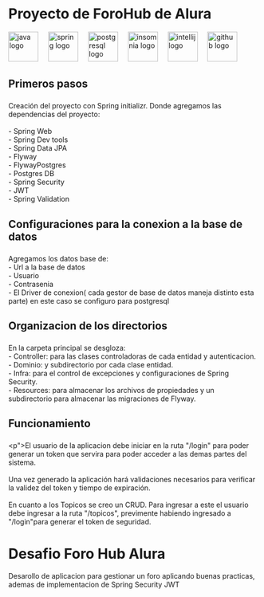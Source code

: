 
<h1>Proyecto de ForoHub de Alura</h1>
<div>
  <img src="https://cdn.jsdelivr.net/gh/devicons/devicon/icons/java/java-original.svg" height="60" alt="java logo"  />
  <img width="12" />
  <img src="https://cdn.jsdelivr.net/gh/devicons/devicon/icons/spring/spring-original.svg" height="60" alt="spring logo"  />
  <img width="12" />
  <img src="https://cdn.jsdelivr.net/gh/devicons/devicon/icons/postgresql/postgresql-original.svg" height="60" alt="postgresql logo"  />
  <img width="12" />
  <img src="https://cdn.jsdelivr.net/gh/devicons/devicon/icons/insomnia/insomnia-original.svg" height="60" alt="insomnia logo"  />
  <img width="12" />
  <img src="https://cdn.jsdelivr.net/gh/devicons/devicon/icons/intellij/intellij-original.svg" height="60" alt="intellij logo"  />
  <img width="12" />
  <img src="https://cdn.jsdelivr.net/gh/devicons/devicon/icons/github/github-original.svg" height="60" alt="github logo"  />
</div>


###

<h2>Primeros pasos</h2>

###

<p>Creación del proyecto con Spring initializr. Donde agregamos las dependencias del proyecto:<br><br>- Spring Web<br>- Spring Dev tools<br>- Spring Data JPA<br>- Flyway<br>- FlywayPostgres<br>- Postgres DB<br>- Spring Security<br>- JWT <br>- Spring Validation</p>

###

<h2>Configuraciones para la conexion a la base de datos</h2>

###

<p>Agregamos los datos base de:<br>- Url a la base de datos<br>- Usuario<br>- Contrasenia<br>- El Driver de conexion( cada gestor de base de datos maneja distinto esta parte) en este caso se configuro para postgresql</p>

###

<h2>Organizacion de los directorios</h2>

###

<p>En la carpeta principal se desgloza:<br>- Controller: para las clases controladoras de cada entidad y autenticacion.<br>- Dominio:  y subdirectorio por cada clase entidad.<br>- Infra: para el control de excepciones y configuraciones de Spring Security.<br>- Resources: para almacenar los archivos de propiedades y un subdirectorio para almacenar las migraciones de Flyway.</p>

###

<h2>Funcionamiento</h2>

###

<p">El usuario de la aplicacion debe iniciar en la ruta "/login" para poder generar un token que servira para poder acceder a las demas partes del sistema.<br><br>Una vez generado la aplicación hará validaciones necesarios para verificar la validez del token y tiempo de expiración. <br><br>En cuanto a los Topicos se creo un CRUD. Para ingresar a este el usuario debe ingresar a la ruta "/topicos", previmente habiendo ingresado a "/login"para generar el token de seguridad.</p>

###

# Desafio Foro Hub Alura
Desarollo de aplicacion para gestionar un foro aplicando buenas practicas, ademas de implementacion de Spring Security JWT
